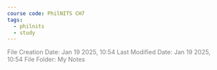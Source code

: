 ```yaml
---
course code: PhilNITS CH7
tags:
  - philnits
  - study
---
```

<font color="#7f7f7f">File Creation Date: Jan 19 2025, 10:54</font>
<font color="#7f7f7f">Last Modified Date: Jan 19 2025, 10:54</font>
<font color="#7f7f7f">File Folder: My Notes</font>